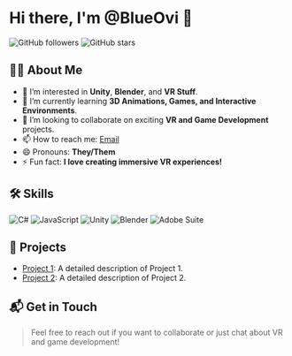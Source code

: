 # Hi there, I'm @BlueOvi 👋

![GitHub followers](https://img.shields.io/github/followers/BlueOvi?style=social)
![GitHub stars](https://img.shields.io/github/stars/BlueOvi?style=social)

## 🙋‍♂️ About Me
- 👀 I’m interested in **Unity**, **Blender**, and **VR Stuff**.
- 🌱 I’m currently learning **3D Animations, Games, and Interactive Environments**.
- 💞️ I’m looking to collaborate on exciting **VR and Game Development** projects.
- 📫 How to reach me: [Email](mailto:ovine.contact@gmail.com)
- 😄 Pronouns: **They/Them**
- ⚡ Fun fact: **I love creating immersive VR experiences!**

## 🛠️ Skills
![C#](https://img.shields.io/badge/C%23-239120?style=flat&logo=c-sharp&logoColor=white)
![JavaScript](https://img.shields.io/badge/JavaScript-F7DF1E?style=flat&logo=javascript&logoColor=black)
![Unity](https://img.shields.io/badge/Unity-100000?style=flat&logo=unity&logoColor=white)
![Blender](https://img.shields.io/badge/Blender-F5792A?style=flat&logo=blender&logoColor=white)
![Adobe Suite](https://img.shields.io/badge/Adobe%20Suite-FF0000?style=flat&logo=adobe&logoColor=white)

## 📂 Projects
- [Project 1](https://github.com/BlueOvi/project1): A detailed description of Project 1.
- [Project 2](https://github.com/BlueOvi/project2): A detailed description of Project 2.

## 📬 Get in Touch
> Feel free to reach out if you want to collaborate or just chat about VR and game development!

<!---
BlueOvi/BlueOvi is a ✨ special ✨ repository because its `README.md` (this file) appears on your GitHub profile.
You can click the Preview link to take a look at your changes.
--->
